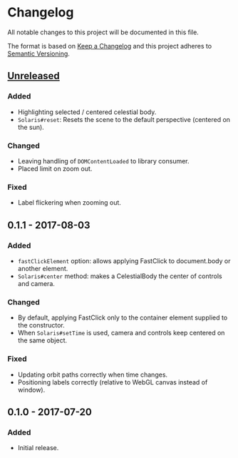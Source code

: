 # Changelog
All notable changes to this project will be documented in this file.

The format is based on [Keep a Changelog](http://keepachangelog.com/en/1.0.0/)
and this project adheres to [Semantic Versioning](http://semver.org/spec/v2.0.0.html).

## [Unreleased]
### Added
- Highlighting selected / centered celestial body.
- `Solaris#reset`: Resets the scene to the default perspective (centered on the sun).

### Changed
- Leaving handling of `DOMContentLoaded` to library consumer.
- Placed limit on zoom out.

### Fixed
- Label flickering when zooming out.

## 0.1.1 - 2017-08-03
### Added
- `fastClickElement` option: allows applying FastClick to document.body or another element.
- `Solaris#center` method: makes a CelestialBody the center of controls and camera.

### Changed
- By default, applying FastClick only to the container element supplied to the constructor.
- When `Solaris#setTime` is used, camera and controls keep centered on the same object.

### Fixed
- Updating orbit paths correctly when time changes.
- Positioning labels correctly (relative to WebGL canvas instead of window).

## 0.1.0 - 2017-07-20
### Added
- Initial release.

[Unreleased]: https://github.com/skepticalimagination/solaris-js/compare/v0.1.1...HEAD
[0.1.1]: https://github.com/skepticalimagination/solaris-js/compare/v0.1.0...v0.1.1
